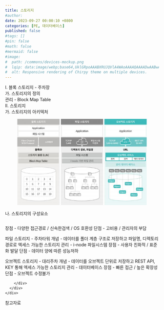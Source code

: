 ```yaml
---
title: 스토리지
#author: 
date: 2023-09-27 00:00:10 +0800
categories: [PE, 데이터베이스]
published: false
#tags: []
#pin: false
#math: false
#mermaid: false
#image:
#  path: /commons/devices-mockup.png
#  lqip: data:image/webp;base64,UklGRpoAAABXRUJQVlA4WAoAAAAQAAAADwAABwAAQUxQSDIAAAARL0AmbZurmr57yyIiqE8oiG0bejIYEQTgqiDA9vqnsUSI6H+oAERp2HZ65qP/VIAWAFZQOCBCAAAA8AEAnQEqEAAIAAVAfCWkAALp8sF8rgRgAP7o9FDvMCkMde9PK7euH5M1m6VWoDXf2FkP3BqV0ZYbO6NA/VFIAAAA
#  alt: Responsive rendering of Chirpy theme on multiple devices.
---
```


<div class="post-wrap">
  <div class="para">
    <div class="para-title">
      I. 블록 스토리지 - 주차장
    </div>
    <div class="para-cntnt">
      <div class="para">
        <div class="para-title">
          가. 스토리지의 정의
        </div>
        <div class="para-cntnt">
            관리 - Block Map Table
        </div>
      </div>
    </div>
  </div>
  
  <div class="para">
    <div class="para-title">
      II. 스토리지
    </div>
    <div class="para-cntnt">
      <div class="para">
        <div class="para-title">
          가. 스토리지의 아키텍처
        </div>
        <div class="para-cntnt">
          <figure class="post-figure">
            <img src="/assets/img/posts/스토리지.png" alt="스토리지">
<!--            <figcaption>Source: Unveiling the Metaverse: Exploring Emerging Trends, Multifaceted Perspectives, and Future Challenges</figcaption>-->
          </figure>
        </div>
      </div>
      <div class="para">
        <div class="para-title">
          나. 스토리지의 구성요소
        </div>
        <div class="para-cntnt">
          <table class="post-table">
          </table>
            장점 - 다양한 접근경로 / 신속한검색 / OS 호환성
  단점 - 고비용 / 관리자의 부담

파일 스토리지 - 주차타워
  개념 - 데이터를 폴더 계층 구조로 저장하고 파일명, 디렉토리 경로로 엑세스 가능한 스토리지
  관리 - i-node 파일시스템
  장점 - 사용자 친화적 / 표준화 발달
  단점 - 데이터 양에 따른 성능저하

오브젝트 스토리지 - 대리주차
  개념 - 데이터를 오브젝트 단위로 저장하고 REST API, KEY 통해 엑세스 가능한 스토리지
  관리 - 데이터베이스
  장점 - 빠른 접근 / 높은 확장성
  단점 - 오브젝트 수정불가

        </div>
      </div>
    </div>
  </div>

  <div class="refr-wrap">
    <div class="refr-title">
        참고자료
    </div>
    <ol class="refr-list">
    <!--    <li>(나현식, 최대선) <a target="_blank" href="https://scienceon.kisti.re.kr/commons/util/originalView.do?cn=JAKO202225948430499&oCn=JAKO202225948430499&dbt=JAKO&journal=NJOU00291864">메타버스 보안 위협 요소 및 대응 방안 검토</a></li>-->
    <!--    <li>(M. Uddin, S. Manickam, H. Ullah, M. Obaidat and A. Dandoush) <a target="_blank" href="https://ieeexplore.ieee.org/abstract/document/10138386">Unveiling the Metaverse: Exploring Emerging Trends, Multifaceted Perspectives, and Future Challenges</a></li>-->
    </ol>
  </div>
</div>
